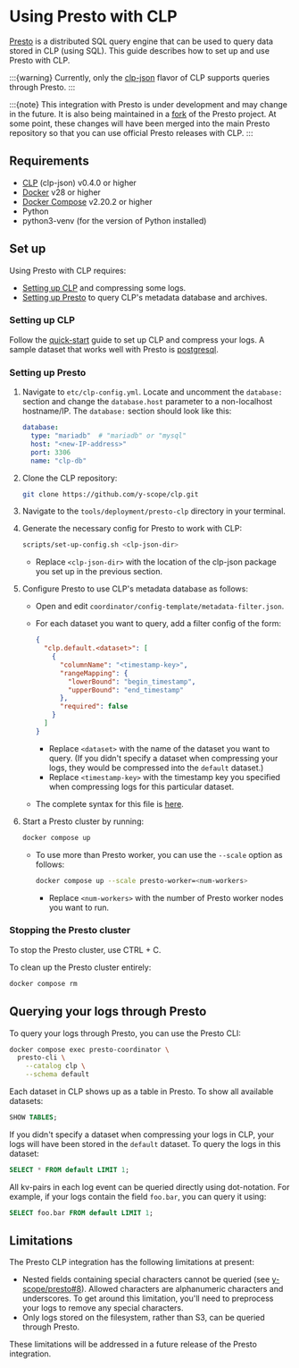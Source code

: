 # Using Presto with CLP

[Presto] is a distributed SQL query engine that can be used to query data stored in CLP (using SQL).
This guide describes how to set up and use Presto with CLP.

:::{warning}
Currently, only the [clp-json](quick-start/clp-json.md) flavor of CLP supports queries through
Presto.
:::

:::{note}
This integration with Presto is under development and may change in the future. It is also being
maintained in a [fork][yscope-presto] of the Presto project. At some point, these changes will have
been merged into the main Presto repository so that you can use official Presto releases with CLP.
:::

## Requirements

* [CLP][clp-releases] (clp-json) v0.4.0 or higher
* [Docker] v28 or higher
* [Docker Compose][docker-compose] v2.20.2 or higher
* Python
* python3-venv (for the version of Python installed)

## Set up

Using Presto with CLP requires:

* [Setting up CLP](#setting-up-clp) and compressing some logs.
* [Setting up Presto](#setting-up-presto) to query CLP's metadata database and archives.

### Setting up CLP

Follow the [quick-start](./quick-start/index.md) guide to set up CLP and compress your logs. A
sample dataset that works well with Presto is [postgresql].

### Setting up Presto

1. Navigate to `etc/clp-config.yml`. Locate and uncomment the `database:` section and change the
`database.host` parameter to a non-localhost hostname/IP. The `database:` section should look like
this:

    ```yaml
    database:
      type: "mariadb"  # "mariadb" or "mysql"
      host: "<new-IP-address>"
      port: 3306
      name: "clp-db"
    ```

2. Clone the CLP repository:

    ```bash
    git clone https://github.com/y-scope/clp.git
    ```

3. Navigate to the `tools/deployment/presto-clp` directory in your terminal.
4. Generate the necessary config for Presto to work with CLP:

    ```bash
    scripts/set-up-config.sh <clp-json-dir>
    ```

    * Replace `<clp-json-dir>` with the location of the clp-json package you set up in the previous
      section.

5. Configure Presto to use CLP's metadata database as follows:

    * Open and edit `coordinator/config-template/metadata-filter.json`.
    * For each dataset you want to query, add a filter config of the form:

      ```json
      {
        "clp.default.<dataset>": [
          {
            "columnName": "<timestamp-key>",
            "rangeMapping": {
              "lowerBound": "begin_timestamp",
              "upperBound": "end_timestamp"
            },
            "required": false
          }
        ]
      }
      ```

      * Replace `<dataset>` with the name of the dataset you want to query. (If you didn't specify a
        dataset when compressing your logs, they would be compressed into the `default` dataset.)
      * Replace `<timestamp-key>` with the timestamp key you specified when compressing logs for
        this particular dataset.
    * The complete syntax for this file is [here][clp-connector-docs].

6. Start a Presto cluster by running:

    ```bash
    docker compose up
    ```

    * To use more than Presto worker, you can use the `--scale` option as follows:

      ```bash
      docker compose up --scale presto-worker=<num-workers>
      ```

      * Replace `<num-workers>` with the number of Presto worker nodes you want to run.

### Stopping the Presto cluster

To stop the Presto cluster, use CTRL + C.

To clean up the Presto cluster entirely:

```bash
docker compose rm
```

## Querying your logs through Presto

To query your logs through Presto, you can use the Presto CLI:

```bash
docker compose exec presto-coordinator \
  presto-cli \
    --catalog clp \
    --schema default
```

Each dataset in CLP shows up as a table in Presto. To show all available datasets:

```sql
SHOW TABLES;
```

If you didn't specify a dataset when compressing your logs in CLP, your logs will have been stored
in the `default` dataset. To query the logs in this dataset:

```sql
SELECT * FROM default LIMIT 1;
```

All kv-pairs in each log event can be queried directly using dot-notation. For example, if your logs
contain the field `foo.bar`, you can query it using:

```sql
SELECT foo.bar FROM default LIMIT 1;
```

## Limitations

The Presto CLP integration has the following limitations at present:

* Nested fields containing special characters cannot be queried (see [y-scope/presto#8]). Allowed
  characters are alphanumeric characters and underscores. To get around this limitation, you'll
  need to preprocess your logs to remove any special characters.
* Only logs stored on the filesystem, rather than S3, can be queried through Presto.

These limitations will be addressed in a future release of the Presto integration.

[clp-connector-docs]: https://docs.yscope.com/presto/connector/clp.html#metadata-filter-config-file
[clp-releases]: https://github.com/y-scope/clp/releases
[docker-compose]: https://docs.docker.com/compose/install/
[Docker]: https://docs.docker.com/engine/install/
[postgresql]: https://zenodo.org/records/10516401
[Presto]: https://prestodb.io/
[y-scope/presto#8]: https://github.com/y-scope/presto/issues/8
[yscope-presto]: https://github.com/y-scope/presto
